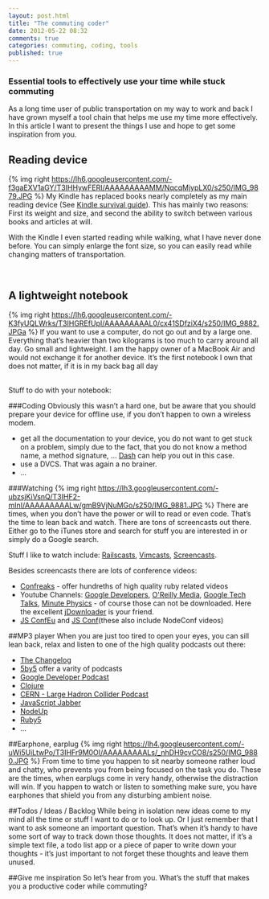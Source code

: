 ```yaml
---
layout: post.html
title: "The commuting coder"
date: 2012-05-22 08:32
comments: true
categories: commuting, coding, tools
published: true
---
```


### Essential tools to effectively use your time while stuck commuting

As a long time user of public transportation on my way to work and back I have grown myself a tool chain that helps me use my time more effectively. In this article I want to present the things I use and hope to get some inspiration from you.

<!-- more -->
## Reading device

{% img right https://lh6.googleusercontent.com/-f3gaEXV1aGY/T3IHHywFERI/AAAAAAAAAMM/NqcqMjypLX0/s250/IMG_9879.JPG %} My Kindle has replaced books nearly completely as my main reading device (See [Kindle survival guide](http://yieldthedog.github.com/blog/2012/04/06/kindle-survival-guide/)). This has mainly two reasons: First its weight and size, and second the ability to switch between various books and articles at will.

With the Kindle I even started reading while walking, what I have never done before. You can simply enlarge the font size, so you can easily read while changing matters of transportation.

<br class="clear">

## A lightweight notebook

{% img right https://lh6.googleusercontent.com/-K3fyUQLWrks/T3IHGREfUpI/AAAAAAAAAL0/cx41SDfziX4/s250/IMG_9882.JPGa %} If you want to use a computer, do not go out and by a large one.  Everything that’s heavier than two kilograms is too much to carry around all day. Go small and lightweight. I am the happy owner of a MacBook Air and would not exchange it for another device. It’s the first notebook I own that does not matter, if it is in my back bag all day

<br class="clear">
Stuff to do with your notebook:

###Coding
Obviously this wasn’t a hard one, but be aware that you should prepare your device for offline use, if you don’t happen to own a wireless modem.

- get all the documentation to your device, you do not want to get stuck on a problem, simply due to the fact, that you do not know a method name, a method signature, ... [Dash](http://kapeli.com/dash/) can help you out in this case.
- use a DVCS. That was again a no brainer.
- ...

###Watching
{% img right https://lh3.googleusercontent.com/-ubzsjKiVsnQ/T3IHF2-mInI/AAAAAAAAALw/gmB9VjNuMGo/s250/IMG_9881.JPG %} There are times, when you don’t have the power or will to read or even code. That’s the time to lean back and watch. There are tons of screencasts out there. Either go to the iTunes store and search for stuff you are interested in or simply do a Google search.

Stuff I like to watch include: [Railscasts](http://railscasts.com), [Vimcasts](http://vimcasts.org), [Screencasts](http://screencasts.org).

Besides screencasts there are lots of conference videos:

- [Confreaks](http://confreaks.com) - offer hundreths of high quality ruby related videos
- Youtube Channels: [Google Developers](http://www.youtube.com/user/GoogleDevelopers), [O'Reilly Media](http://www.youtube.com/user/OreillyMedia), [Google Tech Talks](http://www.youtube.com/user/GoogleTechTalks), [Minute Physics](http://www.youtube.com/user/minutephysics) - of course those can not be downloaded. Here the excellent [jDownloader](http://jdownload.org) is your friend.
- [JS ConfEu](http://blip.tv/jsconfeu) and [JS Conf](http://blip.tv/jsconf)(these also include NodeConf videos)

##MP3 player
When you are just too tired to open your eyes, you can sill lean back, relax and listen to one of the high quality podcasts out there:

- [The Changelog](http://thechangelog.com/)
- [5by5](http://5by5.tv/) offer a varity of podcasts
- [Google Developer Podcast](http://feeds.feedburner.com/GoogleDeveloperPodcast)
- [Clojure](http://blip.tv/clojure/rss/itunes)
- [CERN - Large Hadron Collider Podcast](http://feeds.feedburner.com/LargeHadronColliderPodcast)
- [JavaScript Jabber](http://feeds.feedburner.com/JavascriptJabber)
- [NodeUp](http://feeds.feedburner.com/NodeUp)
- [Ruby5](http://ruby5.envylabs.com/)
- ...

##Earphone, earplug
{% img right https://lh4.googleusercontent.com/-uWi5UiLtwPo/T3IHFr9M0OI/AAAAAAAAALs/_nhDH9cvCO8/s250/IMG_9880.JPG  %} From time to time you happen to sit nearby someone rather loud and chatty, who prevents you from being focused on the task you do. These are the times, when earplugs come in very handy, otherwise the distraction will win. If you happen to watch or listen to something make sure, you have earphones that shield you from any disturbing ambient noise.

##Todos / Ideas / Backlog
While being in isolation new ideas come to my mind all the time or stuff I want to do or to look up. Or I just remember that I want to ask someone an important question. That’s when it’s handy to have some sort of way to track down those thoughts. It does not matter, if it’s a simple text file, a todo list app or a piece of paper to write down your thoughts - it’s just important to not forget these thoughts and leave them unused.

##Give me inspiration
So let’s hear from you. What’s the stuff that makes you a productive coder while commuting?
